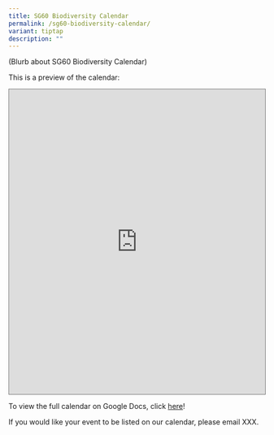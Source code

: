 ```yaml
---
title: SG60 Biodiversity Calendar
permalink: /sg60-biodiversity-calendar/
variant: tiptap
description: ""
---
```

<p>(Blurb about SG60 Biodiversity Calendar)</p>
<p>This is a preview of the calendar:</p>
<div class="iframe-wrapper">
<iframe style="border:solid 1px #777" height="600" width="100%" allowfullscreen="true" frameborder="0" src="https://docs.google.com/document/d/e/2PACX-1vQ5UqEaEDbrQ7yPASWT0ylPq5k6cqvofk6ZmZB2L7Pn2m8EmT_0WP4bz8BhdmaNUwRBM-CD9Adh8vb6/pub?embedded=true"></iframe>
</div>
<p>To view the full calendar on Google Docs, click <a href="https://docs.google.com/document/d/1RA9gpTa32gUTtjz79tKkGRBdXVUgcFLJWRID7bGvXAk/edit?usp=sharing" rel="noopener nofollow" target="_blank">here</a>!</p>
<p>If you would like your event to be listed on our calendar, please email
XXX.</p>